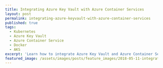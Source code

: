 ```yaml
---
title: Integrating Azure Key Vault with Azure Container Services
layout: post
permalink: integrating-azure-keyvault-with-azure-container-services
published: true
tags:
  - Kubernetes
  - Azure Key Vault
  - Azure Container Service
  - Docker
  - AKS
excerpt: 'Learn how to integrate Azure Key Vault and Azure Container Services. This article guides you through everything you need, in order to query Key Vault from an ASP.NET Core App running in a Pod on Kubernetes'
featured_image: /assets/images/posts/feature_images/2018-05-11-integrating-azure-keyvault-with-azure-container-services.jpg
---
```

